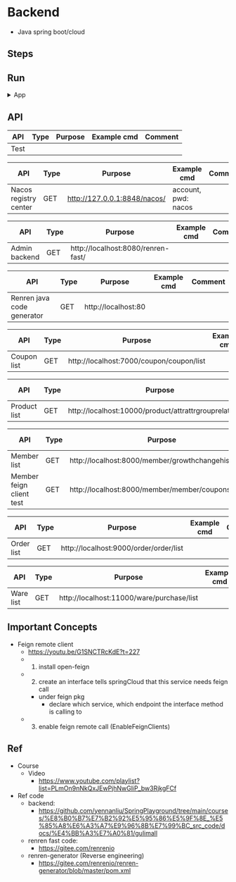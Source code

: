 # Backend

- Java spring boot/cloud

## Steps


## Run

<details>
<summary>App</summary>

- Install Nacos via Docker
    - https://nacos.io/zh-cn/docs/quick-start-docker.html
    ```bash

    # option 1) clone for code from cloud
    git clone https://github.com/nacos-group/nacos-docker.git
    cd nacos-docker

    # option 2) use local code snapshot
    cd springEcommerceGuli/backend/nacos-docker-master

    # mysql-8 stand alone
    docker-compose -f example/standalone-mysql-8.yaml up
    ```
    - access (default)
        - accout: nacos
        - pwd: nacos
    - Note: There is an issue running Nacos via compiled code in Macbook M1

```bash
#---------------------------
# Run app
#---------------------------

# build
mvn package

# run
java -jar <built_jar>
```

</details>

## API

| API | Type | Purpose | Example cmd | Comment|
| ----- | -------- | ---- | ----- | ---- |
| Test |  | | |


| API | Type | Purpose | Example cmd | Comment|
| ----- | -------- | ---- | ----- | ---- |
| Nacos registry center | GET | http://127.0.0.1:8848/nacos/ | account, pwd: nacos|


| API | Type | Purpose | Example cmd | Comment|
| ----- | -------- | ---- | ----- | ---- |
| Admin backend | GET | http://localhost:8080/renren-fast/ | |


| API | Type | Purpose | Example cmd | Comment|
| ----- | -------- | ---- | ----- | ---- |
| Renren java code generator | GET | http://localhost:80 | |


| API | Type | Purpose | Example cmd | Comment|
| ----- | -------- | ---- | ----- | ---- |
| Coupon list | GET | http://localhost:7000/coupon/coupon/list | |


| API | Type | Purpose | Example cmd | Comment|
| ----- | -------- | ---- | ----- | ---- |
| Product list | GET | http://localhost:10000/product/attrattrgrouprelation/list | |


| API | Type | Purpose | Example cmd | Comment|
| ----- | -------- | ---- | ----- | ---- |
| Member list | GET | http://localhost:8000/member/growthchangehistory/list | |
| Member feign client test | GET | http://localhost:8000/member/member/coupons  | |


| API | Type | Purpose | Example cmd | Comment|
| ----- | -------- | ---- | ----- | ---- |
| Order list | GET | http://localhost:9000/order/order/list | |


| API | Type | Purpose | Example cmd | Comment|
| ----- | -------- | ---- | ----- | ---- |
| Ware list | GET | http://localhost:11000/ware/purchase/list | |


## Important Concepts

- Feign remote client
    - https://youtu.be/G1SNCTRcKdE?t=227
    - 1) install open-feign
    - 2) create an interface tells springCloud that this service needs feign call
        - under feign pkg
            - declare which service, which endpoint the interface method is calling to
    - 3) enable feign remote call (EnableFeignClients)

## Ref

- Course
    - Video
        - https://www.youtube.com/playlist?list=PLmOn9nNkQxJEwPjhNwGliP_bw3RjkgFCf
- Ref code
    - backend:
        - https://github.com/yennanliu/SpringPlayground/tree/main/courses/%E8%B0%B7%E7%B2%92%E5%95%86%E5%9F%8E_%E5%85%A8%E6%A3%A7%E9%96%8B%E7%99%BC_src_code/docs/%E4%BB%A3%E7%A0%81/gulimall
    - renren fast code:
        - https://gitee.com/renrenio
    - renren-generator (Reverse engineering)
        - https://gitee.com/renrenio/renren-generator/blob/master/pom.xml
